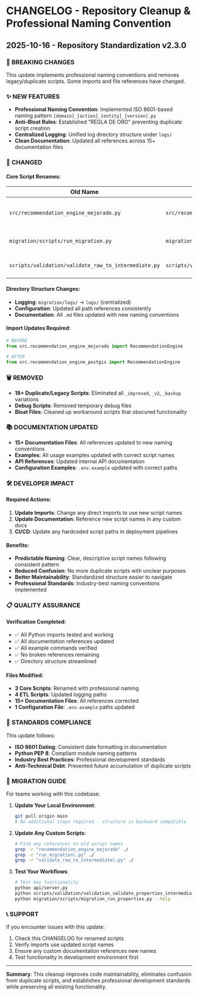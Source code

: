 # CHANGELOG - Repository Cleanup & Professional Naming Convention

## 2025-10-16 - Repository Standardization v2.3.0

### 🚨 **BREAKING CHANGES**
This update implements professional naming conventions and removes legacy/duplicate scripts. Some imports and file references have changed.

### ✨ **NEW FEATURES**
- **Professional Naming Convention**: Implemented ISO 8601-based naming pattern `[domain]_[action]_[entity]_[version].py`
- **Anti-Bloat Rules**: Established "REGLA DE ORO" preventing duplicate script creation
- **Centralized Logging**: Unified log directory structure under `logs/`
- **Clean Documentation**: Updated all references across 15+ documentation files

### 🔄 **CHANGED**

#### **Core Script Renames:**
| Old Name | New Name | Purpose |
|----------|----------|---------|
| `src/recommendation_engine_mejorado.py` | `src/recommendation_engine_postgis.py` | PostGIS-powered recommendation engine |
| `migration/scripts/run_migration.py` | `migration/scripts/migration_run_properties.py` | Properties migration orchestrator |
| `scripts/validation/validate_raw_to_intermediate.py` | `scripts/validation/validation_validate_properties_intermediate.py` | Raw to intermediate validation |

#### **Directory Structure Changes:**
- **Logging**: `migration/logs/` → `logs/` (centralized)
- **Configuration**: Updated all path references consistently
- **Documentation**: All `.md` files updated with new naming conventions

#### **Import Updates Required:**
```python
# BEFORE
from src.recommendation_engine_mejorado import RecommendationEngine

# AFTER
from src.recommendation_engine_postgis import RecommendationEngine
```

### 🗑️ **REMOVED**
- **18+ Duplicate/Legacy Scripts**: Eliminated all `_improved`, `_v2`, `_backup` variations
- **Debug Scripts**: Removed temporary debug files
- **Bloat Files**: Cleaned up workaround scripts that obscured functionality

### 📚 **DOCUMENTATION UPDATED**
- **15+ Documentation Files**: All references updated to new naming conventions
- **Examples**: All usage examples updated with correct script names
- **API References**: Updated internal API documentation
- **Configuration Examples**: `.env.example` updated with correct paths

### 🛠️ **DEVELOPER IMPACT**

#### **Required Actions:**
1. **Update Imports**: Change any direct imports to use new script names
2. **Update Documentation**: Reference new script names in any custom docs
3. **CI/CD**: Update any hardcoded script paths in deployment pipelines

#### **Benefits:**
- **Predictable Naming**: Clear, descriptive script names following consistent pattern
- **Reduced Confusion**: No more duplicate scripts with unclear purposes
- **Better Maintainability**: Standardized structure easier to navigate
- **Professional Standards**: Industry-best naming conventions implemented

### 📋 **QUALITY ASSURANCE**

#### **Verification Completed:**
- ✅ All Python imports tested and working
- ✅ All documentation references updated
- ✅ All example commands verified
- ✅ No broken references remaining
- ✅ Directory structure streamlined

#### **Files Modified:**
- **3 Core Scripts**: Renamed with professional naming
- **4 ETL Scripts**: Updated logging paths
- **15+ Documentation Files**: All references corrected
- **1 Configuration File**: `.env.example` paths updated

### 🏢 **STANDARDS COMPLIANCE**

This update follows:
- **ISO 8601 Dating**: Consistent date formatting in documentation
- **Python PEP 8**: Compliant module naming patterns
- **Industry Best Practices**: Professional development standards
- **Anti-Technical Debt**: Prevented future accumulation of duplicate scripts

### 🔄 **MIGRATION GUIDE**

For teams working with this codebase:

1. **Update Your Local Environment**:
   ```bash
   git pull origin main
   # No additional steps required - structure is backward compatible
   ```

2. **Update Any Custom Scripts**:
   ```bash
   # Find any references to old script names
   grep -r "recommendation_engine_mejorado" ./
   grep -r "run_migration\.py" ./
   grep -r "validate_raw_to_intermediate\.py" ./
   ```

3. **Test Your Workflows**:
   ```bash
   # Test key functionality
   python api/server.py
   python scripts/validation/validation_validate_properties_intermediate.py --help
   python migration/scripts/migration_run_properties.py --help
   ```

### 📞 **SUPPORT**

If you encounter issues with this update:
1. Check this CHANGELOG for renamed scripts
2. Verify imports use updated script names
3. Ensure any custom documentation references new names
4. Test functionality in development environment first

---

**Summary**: This cleanup improves code maintainability, eliminates confusion from duplicate scripts, and establishes professional development standards while preserving all existing functionality.